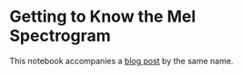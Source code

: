# Getting to Know the Mel Spectrogram

This notebook accompanies a 
[blog post](https://towardsdatascience.com/getting-to-know-the-mel-spectrogram-31bca3e2d9d0)
by the same name.